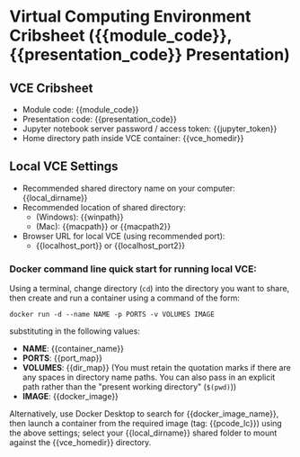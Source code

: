 # Virtual Computing Environment Cribsheet ({{module_code}}, {{presentation_code}} Presentation)

## VCE Cribsheet

- Module code: {{module_code}}
- Presentation code: {{presentation_code}}
- Jupyter notebook server password / access token: {{jupyter_token}}
- Home directory path inside VCE container: {{vce_homedir}}

## Local VCE Settings

- Recommended shared directory name on your computer: {{local_dirname}}
- Recommended location of shared directory:
  - (Windows): {{winpath}}
  - (Mac): {{macpath}} or {{macpath2}}
- Browser URL for local VCE (using recommended port):
  - {{localhost_port}} or {{localhost_port2}}

### Docker command line quick start for running local VCE:

Using a terminal, change directory (`cd`) into the directory you want to share, then create and run a container using a command of the form:

`docker run -d --name NAME -p PORTS -v VOLUMES IMAGE`

substituting in the following values:

- __NAME__: {{container_name}}
- __PORTS__: {{port_map}}
- __VOLUMES__: {{dir_map}} (You must retain the quotation marks if there are any spaces in directory name paths. You can also pass in an explicit path rather than the "present working directory" (`$(pwd)`))
- __IMAGE__: {{docker_image}}

Alternatively, use Docker Desktop to search for {{docker_image_name}}, then launch a container from the required image (tag: {{pcode_lc}}) using the above settings; select your {{local_dirname}} shared folder to mount against the {{vce_homedir}} directory.
